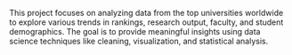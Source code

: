 This project focuses on analyzing data from the top universities worldwide to explore various trends in rankings, research output, faculty, and student demographics.
The goal is to provide meaningful insights using data science techniques like cleaning, visualization, and statistical analysis.